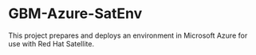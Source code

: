 # GBM-Azure-SatEnv
This project prepares and deploys an environment in Microsoft Azure for use with Red Hat Satellite.
